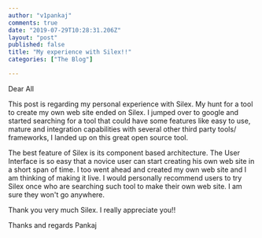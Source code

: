 ```yaml
---
author: "v1pankaj"
comments: true
date: "2019-07-29T10:28:31.206Z"
layout: "post"
published: false
title: "My experience with Silex!!"
categories: ["The Blog"]

---
```

Dear All

This post is regarding my personal experience with Silex. My hunt for a tool to create my own web site ended on Silex. I jumped over to google and started searching for a tool that could have some features like easy to use, mature and integration capabilities with several other third party tools/ frameworks, I landed up on this great open source tool.

The best feature of Silex is its component based architecture. The User Interface is so easy that a novice user can start creating his own web site in a short span of time. I too went ahead and created my own web site and I am thinking of making it live. I would personally recommend users to try Silex once who are searching such tool to make their own web site. I am sure they won't go anywhere.

Thank you very much Silex. I really appreciate you!!

Thanks and regards
Pankaj


